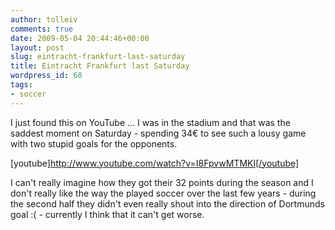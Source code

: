 ```yaml
---
author: tolleiv
comments: true
date: 2009-05-04 20:44:46+00:00
layout: post
slug: eintracht-frankfurt-last-saturday
title: Eintracht Frankfurt last Saturday
wordpress_id: 68
tags:
- soccer
---
```


I just found this on YouTube ... I was in the stadium and that was the saddest moment on Saturday - spending 34€ to see such a lousy game with two stupid goals for the opponents.

[youtube]http://www.youtube.com/watch?v=I8FpvwMTMKI[/youtube]

I can't really imagine how they got their 32 points during the season and I don't really like the way the played soccer over the last few years - during the second half they didn't even really shout into the direction of Dortmunds goal :( - currently I think that it can't get worse.
